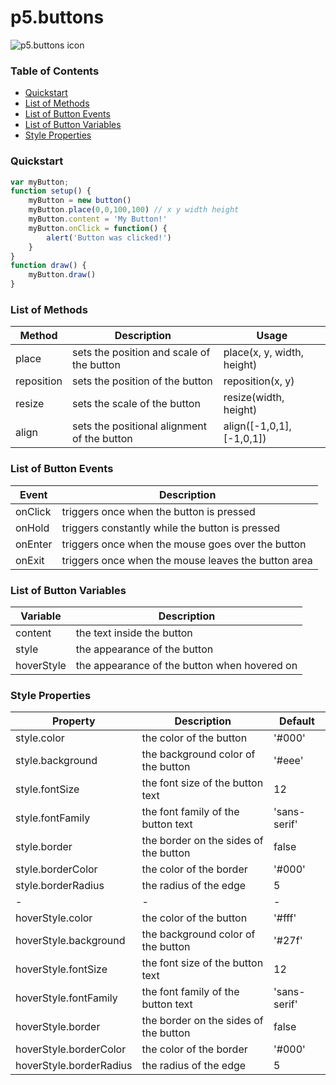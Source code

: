 # p5.buttons
![p5.buttons icon]('https://github.com/koerismo/p5.buttons/raw/p5buttons.png')
### Table of Contents
* [Quickstart](#Quickstart)
* [List of Methods](#List-of-Methods)
* [List of Button Events](#List-of-Button-Events)
* [List of Button Variables](#List-of-Button-Variables)
* [Style Properties](#Style-Properties)
### Quickstart
```javascript
var myButton;
function setup() {
    myButton = new button()
    myButton.place(0,0,100,100) // x y width height
    myButton.content = 'My Button!'
    myButton.onClick = function() {
        alert('Button was clicked!')
    }
}
function draw() {
    myButton.draw()
}
```
### List of Methods
| Method | Description | Usage |
| - | - | - |
| place | sets the position and scale of the button | place(x, y, width, height) |
| reposition | sets the position of the button | reposition(x, y) |
| resize | sets the scale of the button | resize(width, height) |
| align | sets the positional alignment of the button | align([-1,0,1], [-1,0,1]) |

### List of Button Events
| Event | Description |
| - | - |
| onClick | triggers once when the button is pressed |
| onHold | triggers constantly while the button is pressed |
| onEnter | triggers once when the mouse goes over the button |
| onExit | triggers once when the mouse leaves the button area |

### List of Button Variables
| Variable | Description |
| - | - |
| content | the text inside the button |
| style | the appearance of the button |
| hoverStyle | the appearance of the button when hovered on |

### Style Properties
| Property | Description | Default |
| - | - | - |
| style.color | the color of the button | '#000' |
| style.background | the background color of the button | '#eee' |
| style.fontSize | the font size of the button text | 12 |
| style.fontFamily | the font family of the button text | 'sans-serif' |
| style.border | the border on the sides of the button | false |
| style.borderColor | the color of the border  | '#000' |
| style.borderRadius | the radius of the edge  | 5 |
| - | - | - |
| hoverStyle.color | the color of the button | '#fff' |
| hoverStyle.background | the background color of the button | '#27f' |
| hoverStyle.fontSize | the font size of the button text | 12 |
| hoverStyle.fontFamily | the font family of the button text | 'sans-serif' |
| hoverStyle.border | the border on the sides of the button | false |
| hoverStyle.borderColor | the color of the border  | '#000' |
| hoverStyle.borderRadius | the radius of the edge  | 5 |
